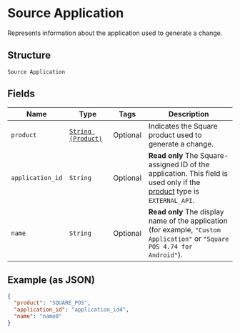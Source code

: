 
# Source Application

Represents information about the application used to generate a change.

## Structure

`Source Application`

## Fields

| Name | Type | Tags | Description |
|  --- | --- | --- | --- |
| `product` | [`String (Product)`](../../doc/models/product.md) | Optional | Indicates the Square product used to generate a change. |
| `application_id` | `String` | Optional | __Read only__ The Square-assigned ID of the application. This field is used only if the<br>[product](entity:Product) type is `EXTERNAL_API`. |
| `name` | `String` | Optional | __Read only__ The display name of the application<br>(for example, `"Custom Application"` or `"Square POS 4.74 for Android"`). |

## Example (as JSON)

```json
{
  "product": "SQUARE_POS",
  "application_id": "application_id4",
  "name": "name0"
}
```

